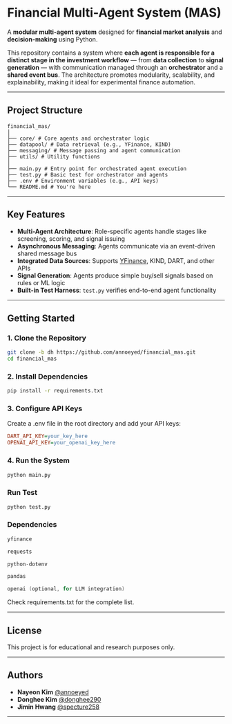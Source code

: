 # Financial Multi-Agent System (MAS)

A **modular multi-agent system** designed for **financial market analysis** and **decision-making** using Python.

This repository contains a system where **each agent is responsible for a distinct stage in the investment workflow** — from **data collection** to **signal generation** — with communication managed through an **orchestrator** and a **shared event bus**. The architecture promotes modularity, scalability, and explainability, making it ideal for experimental finance automation.

---


## Project Structure
```
financial_mas/
│
├── core/ # Core agents and orchestrator logic
├── datapool/ # Data retrieval (e.g., YFinance, KIND)
├── messaging/ # Message passing and agent communication
├── utils/ # Utility functions
│
├── main.py # Entry point for orchestrated agent execution
├── test.py # Basic test for orchestrator and agents
├── .env # Environment variables (e.g., API keys)
└── README.md # You're here
```

---

##  Key Features

-  **Multi-Agent Architecture**: Role-specific agents handle stages like screening, scoring, and signal issuing
-  **Asynchronous Messaging**: Agents communicate via an event-driven shared message bus
-  **Integrated Data Sources**: Supports [YFinance](https://pypi.org/project/yfinance/), KIND, DART, and other APIs
-  **Signal Generation**: Agents produce simple buy/sell signals based on rules or ML logic
-  **Built-in Test Harness**: `test.py` verifies end-to-end agent functionality

---

##  Getting Started

### 1. Clone the Repository

```bash
git clone -b dh https://github.com/annoeyed/financial_mas.git
cd financial_mas
```

### 2. Install Dependencies

```bash
pip install -r requirements.txt
```

### 3. Configure API Keys

Create a .env file in the root directory and add your API keys:

``` ini
DART_API_KEY=your_key_here
OPENAI_API_KEY=your_openai_key_here
```

### 4. Run the System
``` bash
python main.py
```

### Run Test
``` bash
python test.py
```

### Dependencies
``` cpp
yfinance

requests

python-dotenv

pandas

openai (optional, for LLM integration)
```
Check requirements.txt for the complete list.

---
## License
This project is for educational and research purposes only.

---
## Authors
- **Nayeon Kim** [@annoeyed](https://github.com/annoeyed)  
- **Donghee Kim** [@donghee290](https://github.com/donghee290)  
- **Jimin Hwang** [@specture258](https://github.com/specture258)  
---